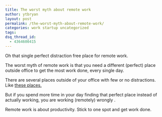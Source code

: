 ```yaml
---
title: The worst myth about remote work
author: ytbryan
layout: post
permalink: /the-worst-myth-about-remote-work/
categories: work startup uncategorized
tags:
dsq_thread_id:
  - 4364600415
---
```

Oh that single perfect distraction free place for remote work.

The worst myth of remote work is that you need a different (perfect) place outside office to get the most work done, every single day.

There are several places outside of your office with few or no distractions. Like [these places. ][1]

But if you spend more time in your day finding that perfect place instead of actually working, you are working (remotely) wrongly .

Remote work is about productivity. Stick to one spot and get work done.

 [1]: /best-places-to-get-work-done
